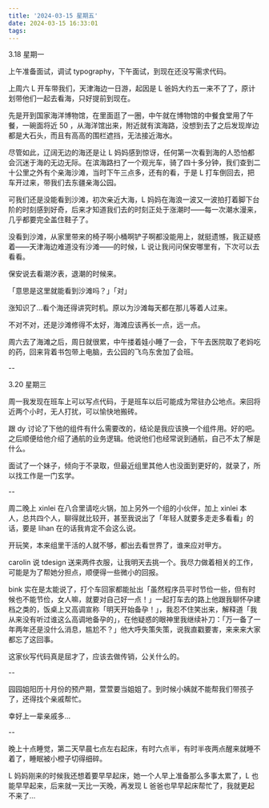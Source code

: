 ```yaml
---
title: '2024-03-15 星期五'
date: 2024-03-15 16:33:01
tags:
---
```


3.18 星期一

上午准备面试，调试 typography，下午面试，到现在还没写需求代码。

上周六 L 开车带我们，天津海边一日游，起因是 L 爸妈大约五一来不了了，原计划带他们一起去看海，只好提前到现在。

先是开到国家海洋博物馆，在里面逛了一圈，中午就在博物馆的中餐食堂用了午餐，一碗面将近 50 ，从海洋馆出来，附近就有滨海路，没想到去了之后发现岸边都是大石头，而且有高高的围栏遮挡，无法接近海水。

尽管如此，辽阔无边的海还是让 L 妈妈感到惊讶，任何第一次看到海的人恐怕都会沉迷于海的无边无际。在滨海路扫了一个观光车，骑了四十多分钟，我们查到二十公里之外有个亲海沙滩，当时下午三点多，还有的看，于是 L 打车倒回去，把车开过来，带我们去东疆亲海公园。

可我们还是没能看到沙滩，初次亲近大海，L 妈妈在海浪一波又一波拍打着脚下台阶的时刻感到好奇，后来才知道我们去的时刻正处于涨潮时——每一次潮水漫来，几乎都要完全盖住鞋子了。

没看到沙滩，从家里带来的椅子啊小桶啊铲子啊都没能用上，就挺遗憾，我正疑惑着——天津海边难道没有沙滩——的时候，L 说让我问问保安哪里有，下次可以去看看。

保安说去看潮汐表，退潮的时候来。

「意思是这里就能看到沙滩吗？」「对」

涨知识了...看个海还得讲究时机。原以为沙滩每天都在那儿等着人过来。

不对不对，还是沙滩修得不太好，海滩应该再长一点，远一点。

周六去了海滩之后，周日就很累，中午搂着娃小睡了一会，下午去医院取了老妈吃的药，回来背着书包带上电脑，去公园的飞鸟东舍加了会班。

--

3.20 星期三

周一我发现在班车上可以写点代码，于是班车以后可能成为常驻办公地点。来回将近两个小时，无人打扰，可以愉快地搬砖。

跟 dy 讨论了下他的组件有什么需要改的，结论是我应该换一个组件用。好的吧。之后顺便给他介绍了通航的业务逻辑。他说他们也经常说到通航，自己不太了解是什么。

面试了一个妹子，倾向于不录取，但最近组里其他人也没面到更好的，就录了，所以找工作是一门玄学。

--

周二晚上 xinlei 在八合里请吃火锅，加上另外一个组的小伙伴，加上 xinlei 本人，总共四个人，聊得就比较开，甚至我说出了「年轻人就要多走走多看看」的话，要是 lihan 在的话我肯定不会这么说。

开玩笑，本来组里干活的人就不够，都出去看世界了，谁来应对甲方。

carolin 说 tdesign 送来两件衣服，让我明天去挑一个。我尽力做着相关的工作，可能是为了帮她分担点，顺便得一些微小的回报。

bink 实在是太能说了，打个车回家都能扯出「虽然程序员平时节俭一些，但有时候也不能节俭，女人嘛，就要对自己好一点！」一起打车去的路上他跟我聊怀孕建档之类的，饭桌上又高调宣称「明天开始备孕！」，我忍不住笑出来，解释道「我从来没有听过谁这么高调地备孕的」，在他疑惑的眼神里我继续补刀：「万一备了一年两年还是没什么消息，尴尬不？」他大呼失策失策，说我直戳要害，来来来大家都忘了这回事。

这家伙写代码真是屈才了，应该去做传销，公关什么的。

--

园园姐阳历十月份的预产期，萱萱要当姐姐了。到时候小姨就不能帮我们带孩子了，还得找个亲戚帮忙。

幸好上一辈亲戚多...

--

晚上十点睡觉，第二天早晨七点左右起床，有时六点半，有时半夜两点醒来就睡不着了，睡眠被小橙子切得细碎。

L 妈妈刚来的时候我还想着要早早起床，她一个人早上准备那么多事太累了，L 也能早早起来，后来就一天比一天晚，再发现 L 爸爸也早早起床帮忙了，我就更起不来了...

